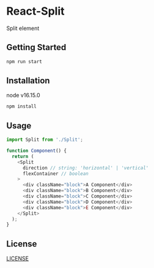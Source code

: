 # React-Split

Split element

## Getting Started

```bash
npm run start
```

## Installation

node v16.15.0

```bash
npm install
```

## Usage

```javascript
import Split from './Split';

function Component() {
  return (
    <Split 
      direction // string: 'horizontal' | 'vertical'
      flexContainer // boolean
    >
      <div className="block">A Component</div>
      <div className="block">B Component</div>
      <div className="block">C Component</div>
      <div className="block">D Component</div>
      <div className="block">E Component</div>
    </Split>
  );
}
```

## License

[LICENSE](LICENSE)

